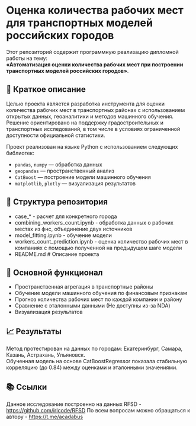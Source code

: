 # Оценка количества рабочих мест для транспортных моделей российских городов

Этот репозиторий содержит программную реализацию дипломной работы на тему:  
**«Автоматизация оценки количества рабочих мест при построении транспортных моделей российских городов»**.

## 📌 Краткое описание

Целью проекта является разработка инструмента для оценки количества рабочих мест в транспортных районах с использованием открытых данных, геоаналитики и методов машинного обучения. Решение ориентировано на поддержку градостроительных и транспортных исследований, в том числе в условиях ограниченной доступности официальной статистики.

Проект реализован на языке Python с использованием следующих библиотек:
- `pandas`, `numpy` — обработка данных
- `geopandas` — пространственный анализ
- `CatBoost` — построение модели машинного обучения
- `matplotlib`, `plotly` — визуализация результатов

## 📂 Структура репозитория

- case_* - расчет для конкретного города
- combining_workers_count.ipynb - обработка данных о рабочих местах из фнс, объединение двух источников
- model_fitting.ipynb - обучение модели
- workers_count_prediction.ipynb - оценка количество рабочих мест в компаниях с помощью полученной на предыдущем шаге модели
- README.md # Описание проекта

## 🧠 Основной функционал

- Пространственная агрегация в транспортные районы
- Обучение модели машинного обучения по финансовым признакам
- Прогноз количества рабочих мест по каждой компании и району
- Сравнение с эталонными данными (Не доступны из-за NDA)
- Визуализация результатов

## 📈 Результаты

Метод протестирован на данных по городам: Екатеринбург, Самара, Казань, Астрахань, Ульяновск.  
Обученная модель на основе CatBoostRegressor показала стабильную корреляцию (до 0.84) между оценками и эталонными значениями.

## 📚 Ссылки

Данное исследование построенно на данных RFSD - https://github.com/irlcode/RFSD
По всем вопросам можно обращаться к автору - https://t.me/acadabus
